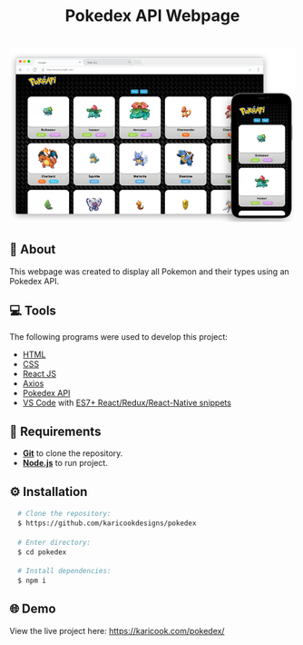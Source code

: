<h1 align="center">
    Pokedex API Webpage
</h1>

<h1 align="center">
  <img alt="Pokedex API" src="https://github.com/karicookdesigns/pokedex/blob/main/src/images/Pokedex-Mockup.png" />
</h1>

## :speech_balloon: About
This webpage was created to display all Pokemon and their types using an Pokedex API.

## :computer: Tools
The following programs were used to develop this project:
- [HTML](https://developer.mozilla.org/en-US/docs/Web/HTML)
- [CSS](https://developer.mozilla.org/en-US/docs/Web/CSS)
- [React JS](https://reactjs.org/)
- [Axios](https://github.com/axios/axios)
- [Pokedex API](https://pokeapi.co/)
- [VS Code](https://code.visualstudio.com/) with [ES7+ React/Redux/React-Native snippets](https://marketplace.visualstudio.com/items?itemName=dsznajder.es7-react-js-snippets)

## :page_facing_up: Requirements
- [**Git**](https://git-scm.com/) to clone the repository.
- [**Node.js**](https://nodejs.org/en/) to run project.

## :gear: Installation
``` bash
  # Clone the repository:
  $ https://github.com/karicookdesigns/pokedex

  # Enter directory:
  $ cd pokedex
  
  # Install dependencies:
  $ npm i
```
## :globe_with_meridians: Demo
View the live project here:
https://karicook.com/pokedex/